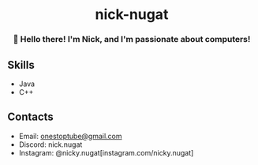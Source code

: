 <h1 align="center"> nick-nugat
<h3 align="center">👋 Hello there! I'm Nick, and I'm passionate about computers!</h3>


## Skills
- Java
- C++


## Contacts
- Email: onestoptube@gmail.com
- Discord: nick.nugat
- Instagram: @nicky.nugat[instagram.com/nicky.nugat]
  




